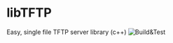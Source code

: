 # libTFTP
Easy, single file TFTP server library (c++)
![Build&Test](https://github.com/lazzyfox/libTFTP/tree/main/.github/workflows/cmake.yml/bage.svg)
